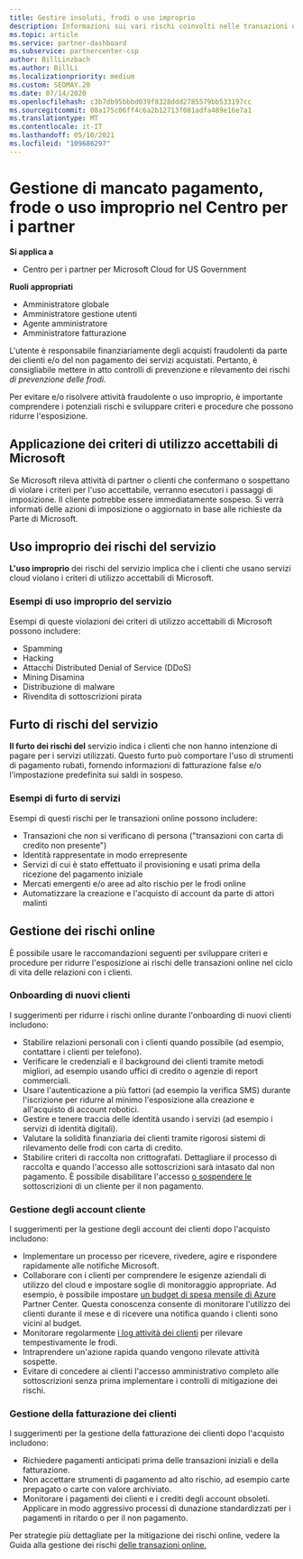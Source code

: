 ```yaml
---
title: Gestire insoluti, frodi o uso improprio
description: Informazioni sui vari rischi coinvolti nelle transazioni online e sulle procedure consigliate per gestire e mitigare tali rischi in Partner Center.
ms.topic: article
ms.service: partner-dashboard
ms.subservice: partnercenter-csp
author: BillLinzbach
ms.author: BillLi
ms.localizationpriority: medium
ms.custom: SEOMAY.20
ms.date: 07/14/2020
ms.openlocfilehash: c3b7db95bbbd039f8328ddd2785579bb533197cc
ms.sourcegitcommit: 08a175c06ff4c6a2b12713f081adfa489e16e7a1
ms.translationtype: MT
ms.contentlocale: it-IT
ms.lasthandoff: 05/10/2021
ms.locfileid: "109686297"
---
```

# <a name="managing-non-payment-fraud-or-misuse-in-partner-center"></a>Gestione di mancato pagamento, frode o uso improprio nel Centro per i partner

**Si applica a**

- Centro per i partner per Microsoft Cloud for US Government

**Ruoli appropriati**

- Amministratore globale
- Amministratore gestione utenti
- Agente amministratore
- Amministratore fatturazione

L'utente è responsabile finanziariamente degli acquisti fraudolenti da parte dei clienti e/o del non pagamento dei servizi acquistati. Pertanto, è consigliabile mettere in atto controlli di prevenzione e rilevamento dei rischi *di prevenzione delle frodi.*

Per evitare e/o risolvere attività fraudolente o uso improprio, è importante comprendere i potenziali rischi e sviluppare criteri e procedure che possono ridurre l'esposizione.

## <a name="enforcement-of-microsoft-acceptable-use-policy"></a>Applicazione dei criteri di utilizzo accettabili di Microsoft

Se Microsoft rileva attività di partner o clienti che confermano o sospettano di violare i criteri per l'uso accettabile, verranno esecutori i passaggi di imposizione. Il cliente potrebbe essere immediatamente sospeso. Si verrà informati delle azioni di imposizione o aggiornato in base alle richieste da Parte di Microsoft.

## <a name="abuse-of-service-risks"></a>Uso improprio dei rischi del servizio

**L'uso improprio** dei rischi del servizio implica che i clienti che usano servizi cloud violano i criteri di utilizzo accettabili di Microsoft.

### <a name="examples-of-abuse-of-service"></a>Esempi di uso improprio del servizio

Esempi di queste violazioni dei criteri di utilizzo accettabili di Microsoft possono includere:

- Spamming
- Hacking
- Attacchi Distributed Denial of Service (DDoS)
- Mining Disamina
- Distribuzione di malware
- Rivendita di sottoscrizioni pirata

## <a name="theft-of-service-risks"></a>Furto di rischi del servizio

**Il furto dei rischi del** servizio indica i clienti che non hanno intenzione di pagare per i servizi utilizzati. Questo furto può comportare l'uso di strumenti di pagamento rubati, fornendo informazioni di fatturazione false e/o l'impostazione predefinita sui saldi in sospeso.

### <a name="examples-of-service-theft"></a>Esempi di furto di servizi

Esempi di questi rischi per le transazioni online possono includere:

- Transazioni che non si verificano di persona ("transazioni con carta di credito non presente")
- Identità rappresentate in modo errepresente
- Servizi di cui è stato effettuato il provisioning e usati prima della ricezione del pagamento iniziale
- Mercati emergenti e/o aree ad alto rischio per le frodi online
- Automatizzare la creazione e l'acquisto di account da parte di attori malinti

## <a name="managing-online-risk"></a>Gestione dei rischi online

È possibile usare le raccomandazioni seguenti per sviluppare criteri e procedure per ridurre l'esposizione ai rischi delle transazioni online nel ciclo di vita delle relazioni con i clienti.

### <a name="onboarding-new-customers"></a>Onboarding di nuovi clienti

I suggerimenti per ridurre i rischi online durante l'onboarding di nuovi clienti includono:

- Stabilire relazioni personali con i clienti quando possibile (ad esempio, contattare i clienti per telefono).
- Verificare le credenziali e il background dei clienti tramite metodi migliori, ad esempio usando uffici di credito o agenzie di report commerciali.
- Usare l'autenticazione a più fattori (ad esempio la verifica SMS) durante l'iscrizione per ridurre al minimo l'esposizione alla creazione e all'acquisto di account robotici.
- Gestire e tenere traccia delle identità usando i servizi (ad esempio i servizi di identità digitali).
- Valutare la solidità finanziaria dei clienti tramite rigorosi sistemi di rilevamento delle frodi con carta di credito.
- Stabilire criteri di raccolta non crittografati. Dettagliare il processo di raccolta e quando l'accesso alle sottoscrizioni sarà intasato dal non pagamento. È possibile disabilitare l'accesso [o sospendere le](create-a-new-subscription.md#suspend-a-subscription) sottoscrizioni di un cliente per il non pagamento.

### <a name="managing-customer-accounts"></a>Gestione degli account cliente

I suggerimenti per la gestione degli account dei clienti dopo l'acquisto includono:

- Implementare un processo per ricevere, rivedere, agire e rispondere rapidamente alle notifiche Microsoft.
- Collaborare con i clienti per comprendere le esigenze aziendali di utilizzo del cloud e impostare soglie di monitoraggio appropriate. Ad esempio, è possibile impostare [un budget di spesa mensile di Azure](set-an-azure-spending-budget-for-your-customers.md) Partner Center. Questa conoscenza consente di monitorare l'utilizzo dei clienti durante il mese e di ricevere una notifica quando i clienti sono vicini al budget.
- Monitorare regolarmente [i log attività dei clienti](activity-logs.md) per rilevare tempestivamente le frodi.
- Intraprendere un'azione rapida quando vengono rilevate attività sospette.
- Evitare di concedere ai clienti l'accesso amministrativo completo alle sottoscrizioni senza prima implementare i controlli di mitigazione dei rischi.

### <a name="managing-customer-billing"></a>Gestione della fatturazione dei clienti

I suggerimenti per la gestione della fatturazione dei clienti dopo l'acquisto includono:

- Richiedere pagamenti anticipati prima delle transazioni iniziali e della fatturazione.
- Non accettare strumenti di pagamento ad alto rischio, ad esempio carte prepagato o carte con valore archiviato.
- Monitorare i pagamenti dei clienti e i crediti degli account obsoleti. Applicare in modo aggressivo processi di dunazione standardizzati per i pagamenti in ritardo o per il non pagamento.

Per strategie più dettagliate per la mitigazione dei rischi online, vedere la Guida alla gestione dei rischi [delle transazioni online.](https://query.prod.cms.rt.microsoft.com/cms/api/am/binary/RE4Bhtt)
